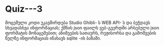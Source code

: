 # Quiz---3
მოცემული კოდი უკავშირდება Studio Ghibli- ს WEB API- ს და ბეჭდავს სხვადასხვა ინფორმაციას;
ქმნის json ფაილს ვებ-გვერდში არსებული json ფორმატის მონაცემებით;
ანიმეების სათაურს, რეჟისორსა და გამოშვების წელზე ინფორმაციას ინახავს sqlite -ის ბაზაში.
